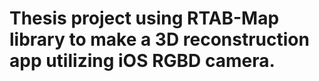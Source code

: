 # Thesis project using RTAB-Map library to make a 3D reconstruction app utilizing iOS RGBD camera.

